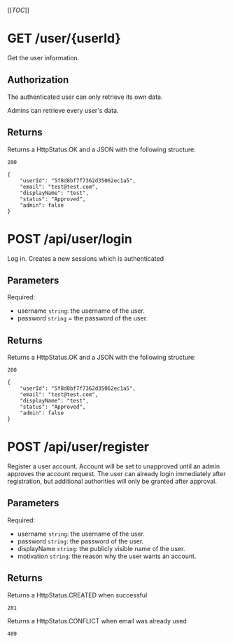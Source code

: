 [[_TOC_]]

# GET /user/{userId}

Get the user information. 

## Authorization

The authenticated user can only retrieve its own data.

Admins can retrieve every user's data.

## Returns

Returns a HttpStatus.OK and a JSON with the following structure:
```
200
```

```
{
    "userId": "5f8d8bf7f7362d35062ec1a5",
    "email": "test@test.com",
    "displayName": "test",
    "status": "Approved",
    "admin": false
}
```

# POST /api/user/login

Log in. Creates a new sessions which is authenticated

## Parameters

Required:
- username `string`: the username of the user.
- password `string` = the password of the user.

## Returns

Returns a HttpStatus.OK and a JSON with the following structure:
```
200
```

```
{
    "userId": "5f8d8bf7f7362d35062ec1a5",
    "email": "test@test.com",
    "displayName": "test",
    "status": "Approved",
    "admin": false
}
```
# POST /api/user/register

Register a user account. Account will be set to unapproved until an admin approves the account request. The user can already login immediately after registration, but additional authorities will only be granted after approval.

## Parameters

Required:
- username `string`: the username of the user.
- password `string`: the password of the user.
- displayName `string`: the publicly visible name of the user.
- motivation `string`: the reason why the user wants an account.

## Returns

Returns a HttpStatus.CREATED when successful

```
201
```

Returns a HttpStatus.CONFLICT when email was already used

```
409
```